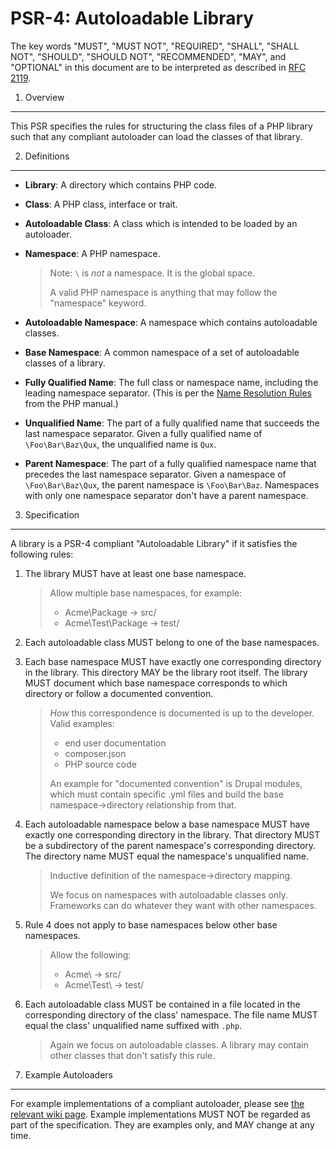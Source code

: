 PSR-4: Autoloadable Library
===========================

The key words "MUST", "MUST NOT", "REQUIRED", "SHALL", "SHALL NOT", "SHOULD",
"SHOULD NOT", "RECOMMENDED", "MAY", and "OPTIONAL" in this document are to be
interpreted as described in [RFC 2119](http://tools.ietf.org/html/rfc2119).


1. Overview
-----------

This PSR specifies the rules for structuring the class files of a PHP library
such that any compliant autoloader can load the classes of that library.


2. Definitions
--------------

- **Library**: A directory which contains PHP code.

- **Class**: A PHP class, interface or trait.

- **Autoloadable Class**: A class which is intended to be loaded by an
  autoloader.

- **Namespace**: A PHP namespace.

  > Note: `\` is *not* a namespace. It is the global space.
  >
  > A valid PHP namespace is anything that may follow the "namespace" keyword.

- **Autoloadable Namespace**: A namespace which contains autoloadable classes.

- **Base Namespace**: A common namespace of a set of autoloadable classes of a
  library.

- **Fully Qualified Name**: The full class or namespace name, including the
  leading namespace separator. (This is per the
  [Name Resolution Rules](http://php.net/manual/en/language.namespaces.rules.php)
  from the PHP manual.)

- **Unqualified Name**: The part of a fully qualified name that succeeds the
  last namespace separator. Given a fully qualified name of `\Foo\Bar\Baz\Qux`,
  the unqualified name is `Qux`.

- **Parent Namespace**: The part of a fully qualified namespace name that
  precedes the last namespace separator. Given a namespace of
  `\Foo\Bar\Baz\Qux`, the parent namespace is `\Foo\Bar\Baz`. Namespaces with
  only one namespace separator don't have a parent namespace.


3. Specification
----------------

A library is a PSR-4 compliant "Autoloadable Library" if it satisfies the
following rules:

1. The library MUST have at least one base namespace.

   > Allow multiple base namespaces, for example:
   >
   > * Acme\Package -> src/
   > * Acme\Test\Package -> test/

2. Each autoloadable class MUST belong to one of the base namespaces.

3. Each base namespace MUST have exactly one corresponding directory in the
   library. This directory MAY be the library root itself. The library MUST
   document which base namespace corresponds to which directory or follow
   a documented convention.

   > *How* this correspondence is documented is up to the developer. Valid
   > examples:
   >
   > * end user documentation
   > * composer.json
   > * PHP source code
   >
   > An example for "documented convention" is Drupal modules, which must
   > contain specific .yml files and build the base namespace->directory
   > relationship from that.

4. Each autoloadable namespace below a base namespace MUST have exactly one
   corresponding directory in the library. That directory MUST be a subdirectory
   of the parent namespace's corresponding directory. The directory name MUST
   equal the namespace's unqualified name.

   > Inductive definition of the namespace->directory mapping.
   >
   > We focus on namespaces with autoloadable classes only. Frameworks can do
   > whatever they want with other namespaces.

5. Rule 4 does not apply to base namespaces below other base namespaces.

   > Allow the following:
   >
   > * Acme\ -> src/
   > * Acme\Test\ -> test/

6. Each autoloadable class MUST be contained in a file located in the
   corresponding directory of the class' namespace. The file name MUST equal the
   class' unqualified name suffixed with `.php`.

   > Again we focus on autoloadable classes. A library may contain other classes
   > that don't satisfy this rule.


4. Example Autoloaders
----------------------

For example implementations of a compliant autoloader, please see [the relevant
wiki page][]. Example implementations MUST NOT be regarded as part of the
specification. They are examples only, and MAY change at any time.

[the relevant wiki page]: https://github.com/php-fig/fig-standards/wiki/PSR-4-Example-Implementations

